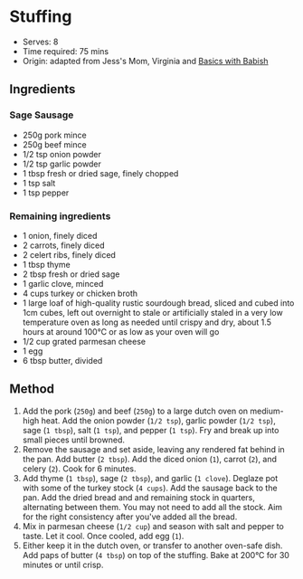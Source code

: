# Stuffing
* Serves: 8
* Time required: 75 mins
* Origin: adapted from Jess's Mom, Virginia and [Basics with Babish](https://basicswithbabish.co/basicsepisodes/last-minute-thanksgiving)

## Ingredients
### Sage Sausage
* 250g pork mince 
* 250g beef mince
* 1/2 tsp onion powder
* 1/2 tsp garlic powder
* 1 tbsp fresh or dried sage, finely chopped
* 1 tsp salt
* 1 tsp pepper

### Remaining ingredients
* 1 onion, finely diced
* 2 carrots, finely diced
* 2 celert ribs, finely diced
* 1 tbsp thyme
* 2 tbsp fresh or dried sage
* 1 garlic clove, minced
* 4 cups turkey or chicken broth
* 1 large loaf of high-quality rustic sourdough bread, sliced and cubed into 1cm cubes, left out overnight to stale or artificially staled in a very low temperature oven as long as needed until crispy and dry, about 1.5 hours at around 100°C or as low as your oven will go
* 1/2 cup grated parmesan cheese
* 1 egg
* 6 tbsp butter, divided

## Method
1. Add the pork (`250g`) and beef (`250g`) to a large dutch oven on medium-high heat. Add the onion powder (`1/2 tsp`), garlic powder (`1/2 tsp`), sage (`1 tbsp`), salt (`1 tsp`), and pepper (`1 tsp`). Fry and break up into small pieces until browned.
1. Remove the sausage and set aside, leaving any rendered fat behind in the pan. Add butter (`2 tbsp`). Add the diced onion (`1`), carrot (`2`), and celery (`2`). Cook for 6 minutes.
1. Add thyme (`1 tbsp`), sage (`2 tbsp`), and garlic (`1 clove`). Deglaze pot with some of the turkey stock (`4 cups`). Add the sausage back to the pan. Add the dried bread and and remaining stock in quarters, alternating between them. You may not need to add all the stock. Aim for the right consistency after you've added all the bread.
1. Mix in parmesan cheese (`1/2 cup`) and season with salt and pepper to taste. Let it cool. Once cooled, add egg (`1`).
1. Either keep it in the dutch oven, or transfer to another oven-safe dish. Add paps of butter (`4 tbsp`) on top of the stuffing. Bake at 200°C for 30 minutes or until crisp.
